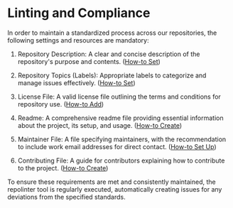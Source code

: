 # Linting and Compliance

In order to maintain a standardized process across our repositories, the following settings and resources are mandatory:

1. Repository Description: A clear and concise description of the repository's purpose and contents. ([How-to Set]())

2. Repository Topics (Labels): Appropriate labels to categorize and manage issues effectively. ([How-to Set]())

3. License File: A valid license file outlining the terms and conditions for repository use. ([How-to Add]())

4. Readme: A comprehensive readme file providing essential information about the project, its setup, and usage. ([How-to Create]())

5. Maintainer File: A file specifying maintainers, with the recommendation to include work email addresses for direct contact. ([How-to Set Up]())

6. Contributing File: A guide for contributors explaining how to contribute to the project. ([How-to Create]())

To ensure these requirements are met and consistently maintained, the repolinter tool is regularly executed, automatically creating issues for any deviations from the specified standards.





